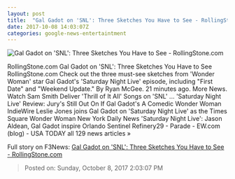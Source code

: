 ```yaml
---
layout: post
title:  "Gal Gadot on 'SNL': Three Sketches You Have to See - RollingStone.com"
date: 2017-10-08 14:03:07Z
categories: google-news-entertaintment
---
```


![Gal Gadot on 'SNL': Three Sketches You Have to See - RollingStone.com](http://img.wennermedia.com/social/gettyimages-858845062-0d160d66-25dd-4f49-9c6e-a58b79dde2ea.jpg)

RollingStone.com Gal Gadot on 'SNL': Three Sketches You Have to See RollingStone.com Check out the three must-see sketches from 'Wonder Woman' star Gal Gadot's 'Saturday Night Live' episode, including "First Date" and "Weekend Update." By Ryan McGee. 21 minutes ago. More News. Watch Sam Smith Deliver 'Thrill of It All' Songs on 'SNL' ... 'Saturday Night Live' Review: Jury's Still Out On If Gal Gadot's A Comedic Wonder Woman IndieWire Leslie Jones joins Gal Gadot on 'Saturday Night Live' as the Times Square Wonder Woman New York Daily News 'Saturday Night Live': Jason Aldean, Gal Gadot inspire Orlando Sentinel Refinery29 - Parade - EW.com (blog) - USA TODAY all 129 news articles »


Full story on F3News: [Gal Gadot on 'SNL': Three Sketches You Have to See - RollingStone.com](http://www.f3nws.com/n/kJjZSC)

> Posted on: Sunday, October 8, 2017 2:03:07 PM
